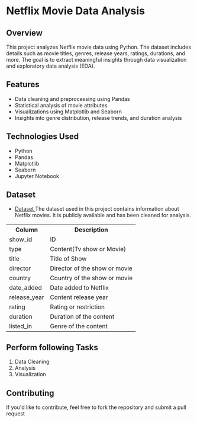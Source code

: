 # Netflix Movie Data Analysis
## Overview
This project analyzes Netflix movie data using Python. The dataset includes details such as movie titles, genres, release years, ratings, durations, and more. The goal is to extract meaningful insights through data visualization and exploratory data analysis (EDA).

## Features
- Data cleaning and preprocessing using Pandas
- Statistical analysis of movie attributes
- Visualizations using Matplotlib and Seaborn
- Insights into genre distribution, release trends, and duration analysis

## Technologies Used
- Python
- Pandas
- Matplotlib
- Seaborn
- Jupyter Notebook
  

## Dataset
- <a href="https://github.com/nitinyeranale/Netflix_Movie_Data_Analysis/blob/main/netflix1.csv"> Dataset </a>The dataset used in this project contains information about Netflix movies. It is publicly available and has been cleaned for analysis.
<table style="width:100%">
  <tr>
    <th>Column</th>
    <th>Description</th>
  </tr>
  <tr>
    <td>show_id</td>
    <td>ID</td>
  </tr>
  <tr>
    <td>type</td>
    <td>Content(Tv show or Movie)</td>
  </tr>
  <tr>
    <td>title</td>
    <td>Title of Show</td>
  </tr>
  <tr>
    <td>director</td>
    <td>Director of the show or movie</td>
  </tr>
  <tr>
    <td>country</td>
    <td>Country of the show or movie</td>
  </tr>
  <tr>
    <td>date_added</td>
    <td>Date added to Netflix</td>
  </tr>
  <tr>
    <td>release_year</td>
    <td>Content release year</td>
  </tr>
  <tr>
    <td>rating</td>
    <td>Rating or restriction</td>
  </tr>
  <tr>
    <td>duration</td>
    <td>Duration of the content</td>
  </tr>
  <tr>
    <td>listed_in</td>
    <td>Genre of the content</td>
  </tr>
</table>

<h2>Perform following Tasks</h2>
<ol>
<li>Data Cleaning</li>
<li>Analysis</li>
<li>Visualization</li>
</ol>

## Contributing
If you'd like to contribute, feel free to fork the repository and submit a pull request
